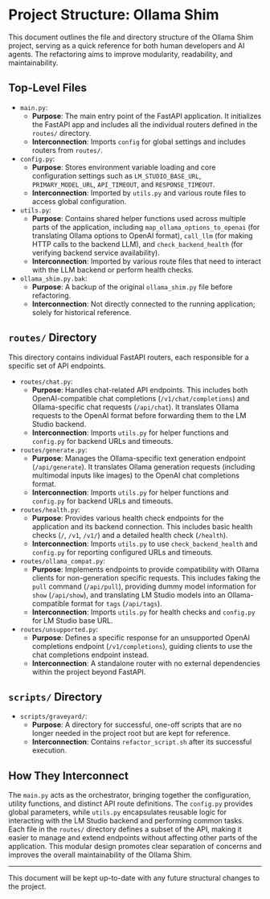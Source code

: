 # Project Structure: Ollama Shim

This document outlines the file and directory structure of the Ollama Shim project, serving as a quick reference for both human developers and AI agents. The refactoring aims to improve modularity, readability, and maintainability.

## Top-Level Files

*   `main.py`:
    *   **Purpose**: The main entry point of the FastAPI application. It initializes the FastAPI app and includes all the individual routers defined in the `routes/` directory.
    *   **Interconnection**: Imports `config` for global settings and includes routers from `routes/`.
*   `config.py`:
    *   **Purpose**: Stores environment variable loading and core configuration settings such as `LM_STUDIO_BASE_URL`, `PRIMARY_MODEL_URL`, `API_TIMEOUT`, and `RESPONSE_TIMEOUT`.
    *   **Interconnection**: Imported by `utils.py` and various route files to access global configuration.
*   `utils.py`:
    *   **Purpose**: Contains shared helper functions used across multiple parts of the application, including `map_ollama_options_to_openai` (for translating Ollama options to OpenAI format), `call_llm` (for making HTTP calls to the backend LLM), and `check_backend_health` (for verifying backend service availability).
    *   **Interconnection**: Imported by various route files that need to interact with the LLM backend or perform health checks.
*   `ollama_shim.py.bak`:
    *   **Purpose**: A backup of the original `ollama_shim.py` file before refactoring.
    *   **Interconnection**: Not directly connected to the running application; solely for historical reference.

## `routes/` Directory

This directory contains individual FastAPI routers, each responsible for a specific set of API endpoints.

*   `routes/chat.py`:
    *   **Purpose**: Handles chat-related API endpoints. This includes both OpenAI-compatible chat completions (`/v1/chat/completions`) and Ollama-specific chat requests (`/api/chat`). It translates Ollama requests to the OpenAI format before forwarding them to the LM Studio backend.
    *   **Interconnection**: Imports `utils.py` for helper functions and `config.py` for backend URLs and timeouts.
*   `routes/generate.py`:
    *   **Purpose**: Manages the Ollama-specific text generation endpoint (`/api/generate`). It translates Ollama generation requests (including multimodal inputs like images) to the OpenAI chat completions format.
    *   **Interconnection**: Imports `utils.py` for helper functions and `config.py` for backend URLs and timeouts.
*   `routes/health.py`:
    *   **Purpose**: Provides various health check endpoints for the application and its backend connection. This includes basic health checks (`/`, `/v1`, `/v1/`) and a detailed health check (`/health`).
    *   **Interconnection**: Imports `utils.py` to use `check_backend_health` and `config.py` for reporting configured URLs and timeouts.
*   `routes/ollama_compat.py`:
    *   **Purpose**: Implements endpoints to provide compatibility with Ollama clients for non-generation specific requests. This includes faking the `pull` command (`/api/pull`), providing dummy model information for `show` (`/api/show`), and translating LM Studio models into an Ollama-compatible format for `tags` (`/api/tags`).
    *   **Interconnection**: Imports `utils.py` for health checks and `config.py` for LM Studio base URL.
*   `routes/unsupported.py`:
    *   **Purpose**: Defines a specific response for an unsupported OpenAI completions endpoint (`/v1/completions`), guiding clients to use the chat completions endpoint instead.
    *   **Interconnection**: A standalone router with no external dependencies within the project beyond FastAPI.

## `scripts/` Directory

*   `scripts/graveyard/`:
    *   **Purpose**: A directory for successful, one-off scripts that are no longer needed in the project root but are kept for reference.
    *   **Interconnection**: Contains `refactor_script.sh` after its successful execution.

## How They Interconnect

The `main.py` acts as the orchestrator, bringing together the configuration, utility functions, and distinct API route definitions. The `config.py` provides global parameters, while `utils.py` encapsulates reusable logic for interacting with the LM Studio backend and performing common tasks. Each file in the `routes/` directory defines a subset of the API, making it easier to manage and extend endpoints without affecting other parts of the application. This modular design promotes clear separation of concerns and improves the overall maintainability of the Ollama Shim.

---
This document will be kept up-to-date with any future structural changes to the project.
